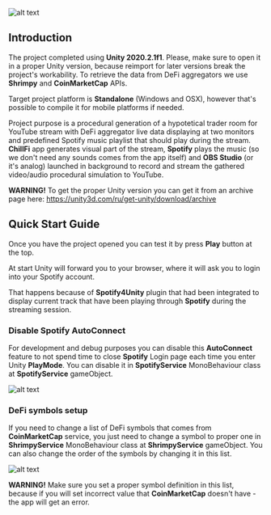 
![alt text](https://github.com/ssemino/ChillFi/blob/main/Assets/Resources/README/readme00.png)
 
 ## Introduction
 
 The project completed using **Unity 2020.2.1f1**. Please, make sure to open it in a proper Unity version, because reimport for later versions break the project's workability.
 To retrieve the data from DeFi aggregators we use **Shrimpy** and **CoinMarketCap** APIs.
 
 Target project platform is **Standalone** (Windows and OSX), however that's possible to compile it for mobile platforms if needed.
 
 Project purpose is a procedural generation of a hypotetical trader room for YouTube stream with DeFi aggregator live data displaying at two monitors and predefined Spotify music playlist that should play during the stream.
 **ChillFi** app generates visual part of the stream, **Spotify** plays the music (so we don't need any sounds comes from the app itself) and **OBS Studio** (or it's analog) launched in background to record and stream the gathered video/audio procedural simulation to YouTube.
 
 **WARNING!**
 To get the proper Unity version you can get it from an archive page here: https://unity3d.com/ru/get-unity/download/archive
 
 ## Quick Start Guide
 
 Once you have the project opened you can test it by press **Play** button at the top.
 
 At start Unity will forward you to your browser, where it will ask you to login into your Spotify account.
 
 That happens because of **Spotify4Unity** plugin that had been integrated to display current track that have been playing through **Spotify** during the streaming session.

### Disable Spotify AutoConnect
For development and debug purposes you can disable this **AutoConnect** feature to not spend time to close **Spotify** Login page each time you enter Unity **PlayMode**.
You can disable it in **SpotifyService** MonoBehaviour class at **SpotifyService** gameObject.

![alt text](https://github.com/ssemino/ChillFi/blob/main/Assets/Resources/README/readme01.png)

### DeFi symbols setup

If you need to change a list of DeFi symbols that comes from **CoinMarketCap** service, you just need to change a symbol to proper one in **ShrimpyService** MonoBehaviour class at **ShrimpyService** gameObject. You can also change the order of the symbols by changing it in this list.

![alt text](https://github.com/ssemino/ChillFi/blob/main/Assets/Resources/README/readme02.png)

**WARNING!** Make sure you set a proper symbol definition in this list, because if you will set incorrect value that **CoinMarketCap** doesn't have - the app will get an error.
